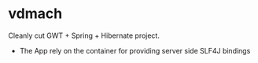 # vdmach
Cleanly cut GWT + Spring + Hibernate project. 
- The App rely on the container for providing server side SLF4J bindings
